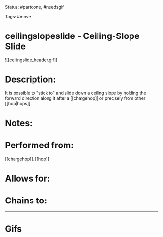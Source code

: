 Status: #partdone, #needsgif 

Tags: #move

# ceilingslopeslide - Ceiling-Slope Slide
![[ceilingslide_header.gif]]
# Description:
It is possible to "stick to" and slide down a ceiling slope by holding the forward direction along it after a [[chargehop]] or precisely from other [[hop|hops]].

# Notes:


# Performed from:
[[chargehop]], [[hop]]

# Allows for:


# Chains to:


___
# Gifs
